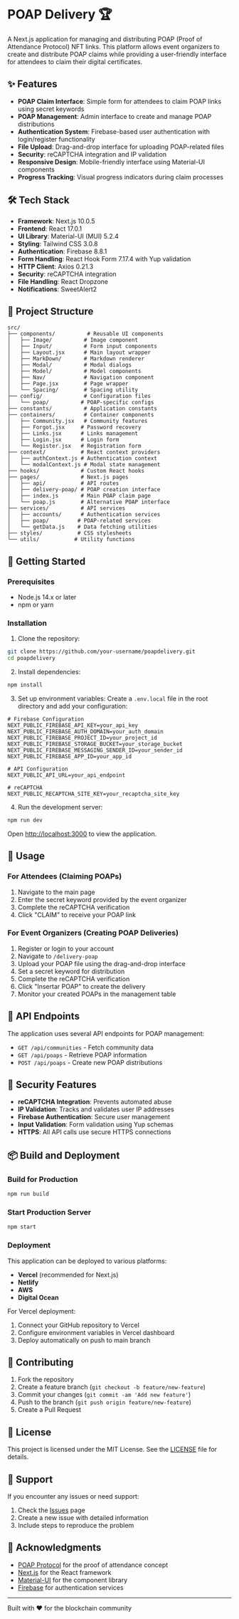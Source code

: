 # POAP Delivery 🏆

A Next.js application for managing and distributing POAP (Proof of Attendance Protocol) NFT links. This platform allows event organizers to create and distribute POAP claims while providing a user-friendly interface for attendees to claim their digital certificates.

## ✨ Features

- **POAP Claim Interface**: Simple form for attendees to claim POAP links using secret keywords
- **POAP Management**: Admin interface to create and manage POAP distributions
- **Authentication System**: Firebase-based user authentication with login/register functionality
- **File Upload**: Drag-and-drop interface for uploading POAP-related files
- **Security**: reCAPTCHA integration and IP validation
- **Responsive Design**: Mobile-friendly interface using Material-UI components
- **Progress Tracking**: Visual progress indicators during claim processes

## 🛠️ Tech Stack

- **Framework**: Next.js 10.0.5
- **Frontend**: React 17.0.1
- **UI Library**: Material-UI (MUI) 5.2.4
- **Styling**: Tailwind CSS 3.0.8
- **Authentication**: Firebase 8.8.1
- **Form Handling**: React Hook Form 7.17.4 with Yup validation
- **HTTP Client**: Axios 0.21.3
- **Security**: reCAPTCHA integration
- **File Handling**: React Dropzone
- **Notifications**: SweetAlert2

## 📂 Project Structure

```
src/
├── components/          # Reusable UI components
│   ├── Image/          # Image component
│   ├── Input/          # Form input components
│   ├── Layout.jsx      # Main layout wrapper
│   ├── MarkDown/       # Markdown renderer
│   ├── Modal/          # Modal dialogs
│   ├── Model/          # Model components
│   ├── Nav/            # Navigation component
│   ├── Page.jsx        # Page wrapper
│   └── Spacing/        # Spacing utility
├── config/             # Configuration files
│   └── poap/          # POAP-specific configs
├── constants/          # Application constants
├── containers/         # Container components
│   ├── Community.jsx   # Community features
│   ├── Forgot.jsx     # Password recovery
│   ├── Links.jsx      # Links management
│   ├── Login.jsx      # Login form
│   └── Register.jsx   # Registration form
├── context/           # React context providers
│   ├── authContext.js # Authentication context
│   └── modalContext.js # Modal state management
├── hooks/             # Custom React hooks
├── pages/             # Next.js pages
│   ├── api/           # API routes
│   ├── delivery-poap/ # POAP creation interface
│   ├── index.js       # Main POAP claim page
│   └── poap.js        # Alternative POAP interface
├── services/          # API services
│   ├── accounts/      # Authentication services
│   ├── poap/         # POAP-related services
│   └── getData.js    # Data fetching utilities
├── styles/           # CSS stylesheets
└── utils/           # Utility functions
```

## 🚀 Getting Started

### Prerequisites

- Node.js 14.x or later
- npm or yarn

### Installation

1. Clone the repository:
```bash
git clone https://github.com/your-username/poapdelivery.git
cd poapdelivery
```

2. Install dependencies:
```bash
npm install
```

3. Set up environment variables:
Create a `.env.local` file in the root directory and add your configuration:
```env
# Firebase Configuration
NEXT_PUBLIC_FIREBASE_API_KEY=your_api_key
NEXT_PUBLIC_FIREBASE_AUTH_DOMAIN=your_auth_domain
NEXT_PUBLIC_FIREBASE_PROJECT_ID=your_project_id
NEXT_PUBLIC_FIREBASE_STORAGE_BUCKET=your_storage_bucket
NEXT_PUBLIC_FIREBASE_MESSAGING_SENDER_ID=your_sender_id
NEXT_PUBLIC_FIREBASE_APP_ID=your_app_id

# API Configuration
NEXT_PUBLIC_API_URL=your_api_endpoint

# reCAPTCHA
NEXT_PUBLIC_RECAPTCHA_SITE_KEY=your_recaptcha_site_key
```

4. Run the development server:
```bash
npm run dev
```

Open [http://localhost:3000](http://localhost:3000) to view the application.

## 📱 Usage

### For Attendees (Claiming POAPs)

1. Navigate to the main page
2. Enter the secret keyword provided by the event organizer
3. Complete the reCAPTCHA verification
4. Click "CLAIM" to receive your POAP link

### For Event Organizers (Creating POAP Deliveries)

1. Register or login to your account
2. Navigate to `/delivery-poap`
3. Upload your POAP file using the drag-and-drop interface
4. Set a secret keyword for distribution
5. Complete the reCAPTCHA verification
6. Click "Insertar POAP" to create the delivery
7. Monitor your created POAPs in the management table

## 🔧 API Endpoints

The application uses several API endpoints for POAP management:

- `GET /api/communities` - Fetch community data
- `GET /api/poaps` - Retrieve POAP information
- `POST /api/poaps` - Create new POAP distributions

## 🔐 Security Features

- **reCAPTCHA Integration**: Prevents automated abuse
- **IP Validation**: Tracks and validates user IP addresses
- **Firebase Authentication**: Secure user management
- **Input Validation**: Form validation using Yup schemas
- **HTTPS**: All API calls use secure HTTPS connections

## 📦 Build and Deployment

### Build for Production

```bash
npm run build
```

### Start Production Server

```bash
npm start
```

### Deployment

This application can be deployed to various platforms:

- **Vercel** (recommended for Next.js)
- **Netlify**
- **AWS**
- **Digital Ocean**

For Vercel deployment:
1. Connect your GitHub repository to Vercel
2. Configure environment variables in Vercel dashboard
3. Deploy automatically on push to main branch

## 🤝 Contributing

1. Fork the repository
2. Create a feature branch (`git checkout -b feature/new-feature`)
3. Commit your changes (`git commit -am 'Add new feature'`)
4. Push to the branch (`git push origin feature/new-feature`)
5. Create a Pull Request

## 📄 License

This project is licensed under the MIT License. See the [LICENSE](LICENSE) file for details.

## 🐛 Support

If you encounter any issues or need support:

1. Check the [Issues](https://github.com/your-username/poapdelivery/issues) page
2. Create a new issue with detailed information
3. Include steps to reproduce the problem

## 🌟 Acknowledgments

- [POAP Protocol](https://poap.xyz/) for the proof of attendance concept
- [Next.js](https://nextjs.org/) for the React framework
- [Material-UI](https://mui.com/) for the component library
- [Firebase](https://firebase.google.com/) for authentication services

---

Built with ❤️ for the blockchain community